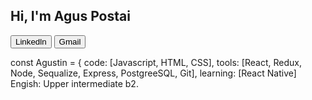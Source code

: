<h2> Hi, I'm Agus Postai </h2>

<a href="https://www.linkedin.com/in/AgusPostai/"><button>Linkedln</button></a>
<a href="https://www.gmail.com/agustin.postai@gmail.com/"><button>Gmail</button></a>
<br>

const Agustin = {
  code: [Javascript, HTML, CSS],
  tools: [React, Redux, Node, Sequalize, Express, PostgreeSQL, Git],
  learning: [React Native]
  Engish: Upper intermediate b2.


<!--
